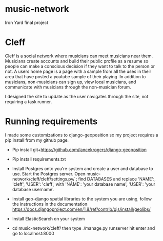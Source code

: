 # music-network

Iron Yard final project

# Cleff

Cleff is a social network where musicians can meet musicians near them.  Musicians create accounts and 
build their public profile as a resume so people can make a conscious decision if they want to talk to the 
person or not.  A users home page is a page with a sample from all the uses in their area that have posted a
youtube sample of their playing. In addition to musicians, non-musicians can sign up, view local musicians,
and communicate with musicians through the non-musician forum.  

I designed the site to update as the user navigates through the site, not requiring a task runner. 


# Running requirements

I made some customizations to django-geoposition so my project requires a pip install from my github page. 

* Pip install git+https://github.com/lancekrogers/django-geoposition

* Pip install requirements.txt

* Install Postgres onto you're system and create a user and database to use.
  Start the Postgres server.  Open music-network/cleff/cleff/settings.py/ ;
  find DATABASES and replace 'NAME':, 'cleff',  'USER': 'cleff', with 
  'NAME': 'your database name', 'USER': 'your database username'.

* Install geo-django spatial libraries to the system you are using, follow the 
  instructions in the documentation 
  https://docs.djangoproject.com/en/1.8/ref/contrib/gis/install/geolibs/

* Install ElasticSearch on your system 

* cd music-network/cleff/ 
  then type ./manage.py runserver
  hit enter and go to localhost:8000


